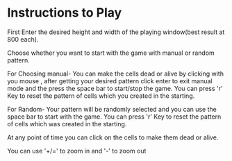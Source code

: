 # Instructions to Play

First Enter the desired height and width of the playing window(best result at 800 each).

Choose whether you want to start with the game with manual or random pattern.

For Choosing manual- You can make the cells dead or alive by clicking with you mouse , after getting your desired pattern click enter to exit manual mode and the press the space bar to start/stop the game. You can press 'r' Key to reset the pattern of cells which you created in the starting.

For Random- Your pattern will be randomly selected and you can use the space bar to start with the game. You can press 'r' Key to reset the pattern of cells which was created in the starting.

At any point of time you can click on the cells to make them dead or alive.

You can use '+/=' to zoom in and '-' to zoom out
